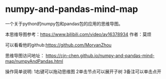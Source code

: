 # numpy-and-pandas-mind-map
一个关于python的numpy包和pandas包的应用的思维导图。

本思维导图参考：https://www.bilibili.com/video/av16378934 作者：莫烦

可以看看他的github:https://github.com/MorvanZhou

思维导图访问地址：
https://cjn-chen.github.io/numpy-and-pandas-mind-map/numpyAndPandas.html

操作简单说明:
1右键可以拖动思维图
2单击节点可以展开子树
3备注可以单击点开
